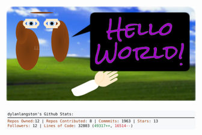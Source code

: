 <!-- 
Version 2.0.31
Built Fri May 31 2024 05:05:52 GMT+0000 (Coordinated Universal Time)
-->

<h1 align="center">
  <a href="./src/ReadMe.md" title="Click to View Source">
    <picture width="100%" alt="Dylan">
      <source media="(prefers-color-scheme: dark)" srcset="dylan-dark.svg?version=2.0.31">
      <img src="dylan-light.svg?version=2.0.31" alt="Dylan">
    </picture>
  </a>
</h1>

<div align="center">
  <picture width="100%" alt="Profile Info and Stats">
    <source media="(prefers-color-scheme: dark)" srcset="stats-dark.svg?version=2.0.31">
    <img src="stats-light.svg?version=2.0.31" alt="Profile Info and Stats">
  </picture>
</div>

